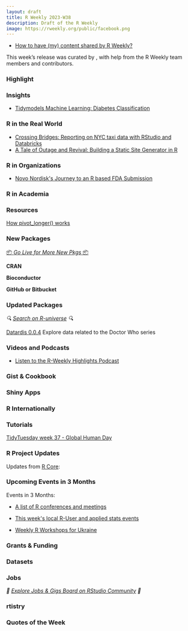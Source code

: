 ```yaml
---
layout: draft
title: R Weekly 2023-W38
description: Draft of the R Weekly
image: https://rweekly.org/public/facebook.png
---
```



+ [How to have (my) content shared by R Weekly?](https://github.com/rweekly/rweekly.org#how-to-have-my-content-shared-by-r-weekly)

This week’s release was curated by [](), with help from the R Weekly team members and contributors.



### Highlight



### Insights
+ [Tidymodels Machine Learning: Diabetes Classification](https://boiled-data.github.io/ClassificationDiabetes.html)


### R in the Real World

+ [Crossing Bridges: Reporting on NYC taxi data with RStudio and Databricks](https://posit.co/blog/reporting-on-nyc-taxi-data-with-rstudio-and-databricks/)
+ [A Tale of Outage and Revival: Building a Static Site Generator in R](https://boilingsteam.com/a-tale-of-outage-and-revival/)

### R in Organizations

+ [Novo Nordisk's Journey to an R based FDA Submission](https://www.youtube.com/live/t33dS17QHuA?si=xUVipu3GaAXOtd8P)

### R in Academia



### Resources

[How pivot_longer() works](https://haswal.github.io/pivot/)



### New Packages

<p class="added-hostname"><a href="https://rweekly.org/live" target="_blank" class="externalLink">📦 <i>Go Live for More New Pkgs</i> 📦</a></p>


**CRAN**



**Bioconductor**



**GitHub or Bitbucket**



### Updated Packages

<i>🔍 [Search on R-universe](https://r-universe.dev/search/) 🔍</i>

[Datardis 0.0.4](https://cran.r-project.org/web/packages/datardis/index.html) Explore data related to the Doctor Who series

### Videos and Podcasts

+ [Listen to the R-Weekly Highlights Podcast](https://rweekly.fireside.fm/)


### Gist & Cookbook



### Shiny Apps



### R Internationally



### Tutorials

[TidyTuesday week 37 - Global Human Day](https://jonathankitt.netlify.app/posts/2023-09-12-tt-global-human-day/)



<!--<div class="post-more-begin></div><div class="post-more-end"></div>-->

### R Project Updates

Updates from [R Core](http://developer.r-project.org/blosxom.cgi/R-devel/NEWS):


### Upcoming Events in 3 Months

Events in 3 Months:


+ [A list of R conferences and meetings](https://jumpingrivers.github.io/meetingsR/events.html)

+ [This week's local R-User and applied stats events](https://community.rstudio.com/c/irl)

+ [Weekly R Workshops for Ukraine](https://sites.google.com/view/dariia-mykhailyshyna/main/r-workshops-for-ukraine)

### Grants & Funding


### Datasets


### Jobs

<i>💼 [Explore Jobs & Gigs Board on RStudio Community](https://community.rstudio.com/c/jobs/) 💼</i>

### rtistry


### Quotes of the Week
